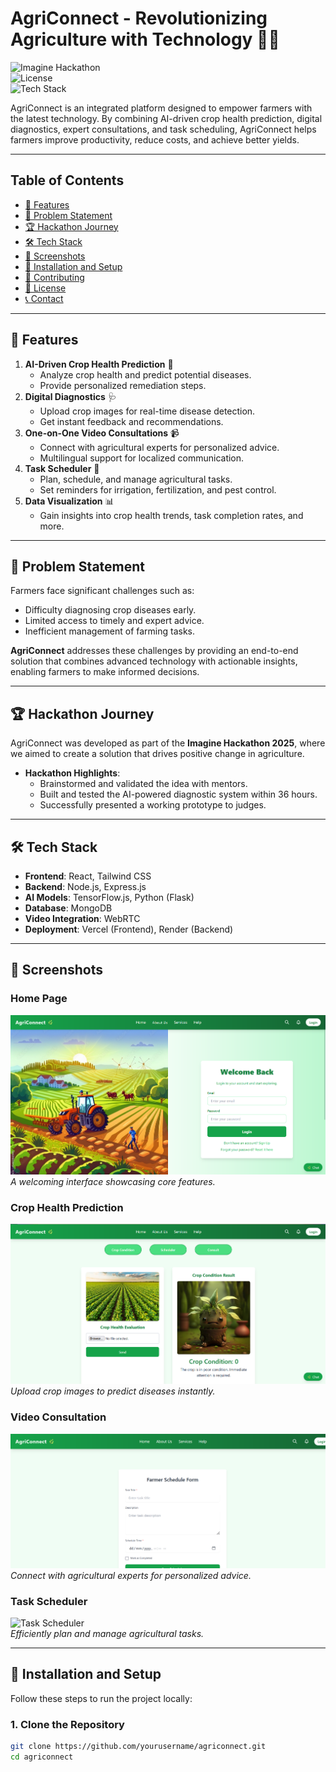 # **AgriConnect - Revolutionizing Agriculture with Technology** 🌾💡

![Imagine Hackathon](https://img.shields.io/badge/Imagine-Hackathon-orange)  
![License](https://img.shields.io/badge/License-MIT-green)  
![Tech Stack](https://img.shields.io/badge/Tech%20Stack-React%20%7C%20Node.js%20%7C%20Python-blue)

AgriConnect is an integrated platform designed to empower farmers with the latest technology. By combining AI-driven crop health prediction, digital diagnostics, expert consultations, and task scheduling, AgriConnect helps farmers improve productivity, reduce costs, and achieve better yields.

---

## **Table of Contents**
- [🚀 Features](#features)
- [🎯 Problem Statement](#problem-statement)
- [🏆 Hackathon Journey](#hackathon-journey)
- [🛠️ Tech Stack](#tech-stack)
- [📸 Screenshots](#screenshots)
- [📂 Installation and Setup](#installation-and-setup)
- [🤝 Contributing](#contributing)
- [📜 License](#license)
- [📞 Contact](#contact)

---

## **🚀 Features**
1. **AI-Driven Crop Health Prediction** 🌱
   - Analyze crop health and predict potential diseases.
   - Provide personalized remediation steps.
2. **Digital Diagnostics** 🩺
   - Upload crop images for real-time disease detection.
   - Get instant feedback and recommendations.
3. **One-on-One Video Consultations** 📹
   - Connect with agricultural experts for personalized advice.
   - Multilingual support for localized communication.
4. **Task Scheduler** 📅
   - Plan, schedule, and manage agricultural tasks.
   - Set reminders for irrigation, fertilization, and pest control.
5. **Data Visualization** 📊
   - Gain insights into crop health trends, task completion rates, and more.

---

## **🎯 Problem Statement**
Farmers face significant challenges such as:
- Difficulty diagnosing crop diseases early.
- Limited access to timely and expert advice.
- Inefficient management of farming tasks.

**AgriConnect** addresses these challenges by providing an end-to-end solution that combines advanced technology with actionable insights, enabling farmers to make informed decisions.

---

## **🏆 Hackathon Journey**
AgriConnect was developed as part of the **Imagine Hackathon 2025**, where we aimed to create a solution that drives positive change in agriculture.

- **Hackathon Highlights**:
  - Brainstormed and validated the idea with mentors.
  - Built and tested the AI-powered diagnostic system within 36 hours.
  - Successfully presented a working prototype to judges.

---

## **🛠️ Tech Stack**
- **Frontend**: React, Tailwind CSS
- **Backend**: Node.js, Express.js
- **AI Models**: TensorFlow.js, Python (Flask)
- **Database**: MongoDB
- **Video Integration**: WebRTC
- **Deployment**: Vercel (Frontend), Render (Backend)

---

## **📸 Screenshots**

### **Home Page**
![Home Page](https://github.com/vedantdhawade/Agri_Connect-Imagine-Hackathon-/blob/main/Screenshot%202025-01-19%20132521.png?raw=true)  
*A welcoming interface showcasing core features.*

### **Crop Health Prediction**
![Crop Prediction](https://github.com/vedantdhawade/Agri_Connect-Imagine-Hackathon-/blob/main/Screenshot%202025-01-19%20132616.png?raw=true)  
*Upload crop images to predict diseases instantly.*

### **Video Consultation**
![Video Consultation](https://github.com/vedantdhawade/Agri_Connect-Imagine-Hackathon-/blob/main/Screenshot%202025-01-19%20132651.png?raw=true)  
*Connect with agricultural experts for personalized advice.*

### **Task Scheduler**
![Task Scheduler](https://via.placeholder.com/800x400?text=Task+Scheduler+Screenshot)  
*Efficiently plan and manage agricultural tasks.*

---

## **📂 Installation and Setup**

Follow these steps to run the project locally:

### **1. Clone the Repository**
```bash
git clone https://github.com/yourusername/agriconnect.git
cd agriconnect
